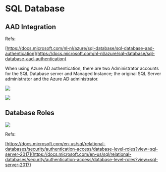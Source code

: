 # SQL Database

## AAD Integration

Refs:

[https://docs.microsoft.com/nl-nl/azure/sql-database/sql-database-aad-authentication](https://docs.microsoft.com/nl-nl/azure/sql-database/sql-database-aad-authentication)

When using Azure AD authentication, there are two Administrator accounts for the SQL Database server and Managed Instance; the original SQL Server administrator and the Azure AD administrator.

![](<../../.gitbook/assets/image (2).png>)

![](<../../.gitbook/assets/image (20).png>)

## Database Roles

![](<../../.gitbook/assets/image (23).png>)

Refs:

[https://docs.microsoft.com/en-us/sql/relational-databases/security/authentication-access/database-level-roles?view=sql-server-2017](https://docs.microsoft.com/en-us/sql/relational-databases/security/authentication-access/database-level-roles?view=sql-server-2017)
